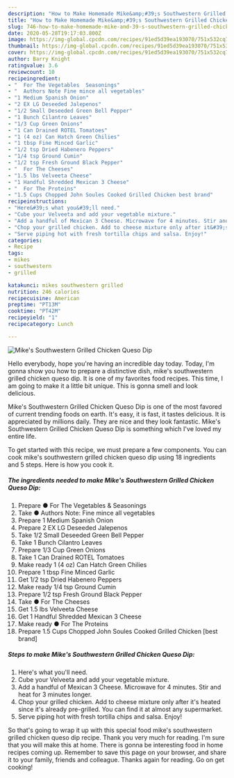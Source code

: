 ```yaml
---
description: "How to Make Homemade Mike&amp;#39;s Southwestern Grilled Chicken Queso Dip"
title: "How to Make Homemade Mike&amp;#39;s Southwestern Grilled Chicken Queso Dip"
slug: 746-how-to-make-homemade-mike-and-39-s-southwestern-grilled-chicken-queso-dip
date: 2020-05-28T19:17:03.800Z
image: https://img-global.cpcdn.com/recipes/91ed5d39ea193070/751x532cq70/mikes-southwestern-grilled-chicken-queso-dip-recipe-main-photo.jpg
thumbnail: https://img-global.cpcdn.com/recipes/91ed5d39ea193070/751x532cq70/mikes-southwestern-grilled-chicken-queso-dip-recipe-main-photo.jpg
cover: https://img-global.cpcdn.com/recipes/91ed5d39ea193070/751x532cq70/mikes-southwestern-grilled-chicken-queso-dip-recipe-main-photo.jpg
author: Barry Knight
ratingvalue: 3.6
reviewcount: 10
recipeingredient:
- "  For The Vegetables  Seasonings"
- "  Authors Note Fine mince all vegetables"
- "1 Medium Spanish Onion"
- "2 EX LG Deseeded Jalepenos"
- "1/2 Small Deseeded Green Bell Pepper"
- "1 Bunch Cilantro Leaves"
- "1/3 Cup Green Onions"
- "1 Can Drained ROTEL Tomatoes"
- "1 (4 oz) Can Hatch Green Chilies"
- "1 tbsp Fine Minced Garlic"
- "1/2 tsp Dried Habenero Peppers"
- "1/4 tsp Ground Cumin"
- "1/2 tsp Fresh Ground Black Pepper"
- "  For The Cheeses"
- "1.5 lbs Velveeta Cheese"
- "1 Handful Shredded Mexican 3 Cheese"
- "  For The Proteins"
- "1.5 Cups Chopped John Soules Cooked Grilled Chicken best brand"
recipeinstructions:
- "Here&#39;s what you&#39;ll need."
- "Cube your Velveeta and add your vegetable mixture."
- "Add a handful of Mexican 3 Cheese. Microwave for 4 minutes. Stir and heat for 3 minutes longer."
- "Chop your grilled chicken. Add to cheese mixture only after it&#39;s heated since it&#39;s already pre-grilled. You can find it at almost any supermarket."
- "Serve piping hot with fresh tortilla chips and salsa. Enjoy!"
categories:
- Recipe
tags:
- mikes
- southwestern
- grilled

katakunci: mikes southwestern grilled 
nutrition: 246 calories
recipecuisine: American
preptime: "PT13M"
cooktime: "PT42M"
recipeyield: "1"
recipecategory: Lunch

---
```



![Mike&#39;s Southwestern Grilled Chicken Queso Dip](https://img-global.cpcdn.com/recipes/91ed5d39ea193070/751x532cq70/mikes-southwestern-grilled-chicken-queso-dip-recipe-main-photo.jpg)

Hello everybody, hope you're having an incredible day today. Today, I'm gonna show you how to prepare a distinctive dish, mike&#39;s southwestern grilled chicken queso dip. It is one of my favorites food recipes. This time, I am going to make it a little bit unique. This is gonna smell and look delicious.



Mike&#39;s Southwestern Grilled Chicken Queso Dip is one of the most favored of current trending foods on earth. It's easy, it is fast, it tastes delicious. It is appreciated by millions daily. They are nice and they look fantastic. Mike&#39;s Southwestern Grilled Chicken Queso Dip is something which I've loved my entire life.


To get started with this recipe, we must prepare a few components. You can cook mike&#39;s southwestern grilled chicken queso dip using 18 ingredients and 5 steps. Here is how you cook it.

<!--inarticleads1-->

##### The ingredients needed to make Mike&#39;s Southwestern Grilled Chicken Queso Dip:

1. Prepare  ● For The Vegetables &amp; Seasonings
1. Take  ● Authors Note: Fine mince all vegetables
1. Prepare 1 Medium Spanish Onion
1. Prepare 2 EX LG Deseeded Jalepenos
1. Take 1/2 Small Deseeded Green Bell Pepper
1. Take 1 Bunch Cilantro Leaves
1. Prepare 1/3 Cup Green Onions
1. Take 1 Can Drained ROTEL Tomatoes
1. Make ready 1 (4 oz) Can Hatch Green Chilies
1. Prepare 1 tbsp Fine Minced Garlic
1. Get 1/2 tsp Dried Habenero Peppers
1. Make ready 1/4 tsp Ground Cumin
1. Prepare 1/2 tsp Fresh Ground Black Pepper
1. Take  ● For The Cheeses
1. Get 1.5 lbs Velveeta Cheese
1. Get 1 Handful Shredded Mexican 3 Cheese
1. Make ready  ● For The Proteins
1. Prepare 1.5 Cups Chopped John Soules Cooked Grilled Chicken [best brand]




<!--inarticleads2-->

##### Steps to make Mike&#39;s Southwestern Grilled Chicken Queso Dip:

1. Here&#39;s what you&#39;ll need.
1. Cube your Velveeta and add your vegetable mixture.
1. Add a handful of Mexican 3 Cheese. Microwave for 4 minutes. Stir and heat for 3 minutes longer.
1. Chop your grilled chicken. Add to cheese mixture only after it&#39;s heated since it&#39;s already pre-grilled. You can find it at almost any supermarket.
1. Serve piping hot with fresh tortilla chips and salsa. Enjoy!




So that's going to wrap it up with this special food mike&#39;s southwestern grilled chicken queso dip recipe. Thank you very much for reading. I'm sure that you will make this at home. There is gonna be interesting food in home recipes coming up. Remember to save this page on your browser, and share it to your family, friends and colleague. Thanks again for reading. Go on get cooking!
